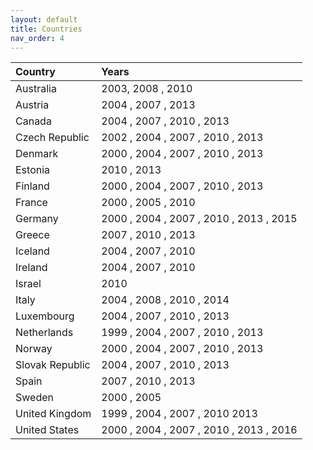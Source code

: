```yaml
---
layout: default
title: Countries
nav_order: 4
---
```


| Country | Years |
|:-------------|:------------------|
| Australia | 2003, 2008 , 2010 |
| Austria | 2004 , 2007 , 2013 |
| Canada | 2004 , 2007 , 2010 , 2013 |
| Czech Republic | 2002 , 2004 , 2007 , 2010 , 2013 |
| Denmark | 2000 , 2004 , 2007 , 2010 , 2013 |
| Estonia | 2010 , 2013 |
| Finland | 2000 , 2004 , 2007 , 2010 , 2013 |
| France | 2000 , 2005 , 2010 |
| Germany | 2000 , 2004 , 2007 , 2010 , 2013 , 2015 |
| Greece | 2007 , 2010 , 2013 |
| Iceland | 2004 , 2007 , 2010 |
| Ireland | 2004 , 2007 , 2010 |
| Israel | 2010 |
| Italy | 2004 , 2008 , 2010 , 2014 |
| Luxembourg | 2004 , 2007 , 2010 , 2013 |
| Netherlands | 1999 , 2004 , 2007 , 2010 , 2013 |
| Norway | 2000 , 2004 , 2007 , 2010 , 2013 |
| Slovak Republic | 2004 , 2007 , 2010 , 2013 |
| Spain | 2007 , 2010 , 2013 |
| Sweden | 2000 , 2005 |
| United Kingdom | 1999 , 2004 , 2007 , 2010 2013 |
| United States | 2000 , 2004 , 2007 , 2010 , 2013 , 2016 |
